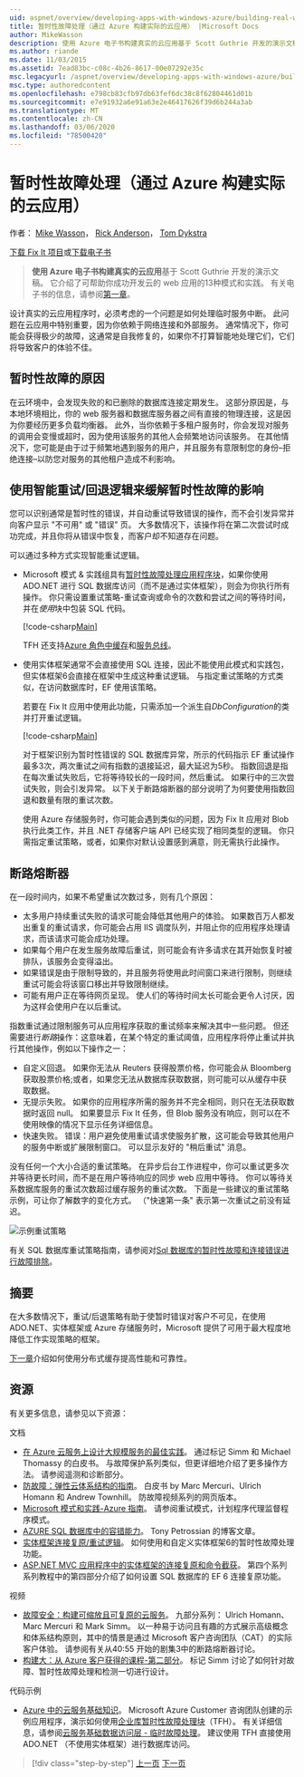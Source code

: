 ```yaml
---
uid: aspnet/overview/developing-apps-with-windows-azure/building-real-world-cloud-apps-with-windows-azure/transient-fault-handling
title: 暂时性故障处理（通过 Azure 构建实际的云应用） |Microsoft Docs
author: MikeWasson
description: 使用 Azure 电子书构建真实的云应用基于 Scott Guthrie 开发的演示文稿。 它介绍了13种模式和实践，
ms.author: riande
ms.date: 11/03/2015
ms.assetid: 7ead83bc-c08c-4b26-8617-00e07292e35c
msc.legacyurl: /aspnet/overview/developing-apps-with-windows-azure/building-real-world-cloud-apps-with-windows-azure/transient-fault-handling
msc.type: authoredcontent
ms.openlocfilehash: e798cb83cfb97db63fef6dc38c8f62804461d01b
ms.sourcegitcommit: e7e91932a6e91a63e2e46417626f39d6b244a3ab
ms.translationtype: MT
ms.contentlocale: zh-CN
ms.lasthandoff: 03/06/2020
ms.locfileid: "78500420"
---
```

# <a name="transient-fault-handling-building-real-world-cloud-apps-with-azure"></a>暂时性故障处理（通过 Azure 构建实际的云应用）

作者： [Mike Wasson](https://github.com/MikeWasson)， [Rick Anderson](https://twitter.com/RickAndMSFT)， [Tom Dykstra](https://github.com/tdykstra)

[下载 Fix It 项目](https://code.msdn.microsoft.com/Fix-It-app-for-Building-cdd80df4)或[下载电子书](https://blogs.msdn.com/b/microsoft_press/archive/2014/07/23/free-ebook-building-cloud-apps-with-microsoft-azure.aspx)

> **使用 Azure 电子书构建真实的云应用**基于 Scott Guthrie 开发的演示文稿。 它介绍了可帮助你成功开发云的 web 应用的13种模式和实践。 有关电子书的信息，请参阅[第一章](introduction.md)。

设计真实的云应用程序时，必须考虑的一个问题是如何处理临时服务中断。 此问题在云应用中特别重要，因为你依赖于网络连接和外部服务。 通常情况下，你可能会获得极少的故障，这通常是自我修复的，如果你不打算智能地处理它们，它们将导致客户的体验不佳。

## <a name="causes-of-transient-failures"></a>暂时性故障的原因

在云环境中，会发现失败的和已删除的数据库连接定期发生。 这部分原因是，与本地环境相比，你的 web 服务器和数据库服务器之间有直接的物理连接，这是因为你要经历更多负载均衡器。 此外，当你依赖于多租户服务时，你会发现对服务的调用会变慢或超时，因为使用该服务的其他人会频繁地访问该服务。 在其他情况下，您可能是由于过于频繁地遇到服务的用户，并且服务有意限制您的身份–拒绝连接–以防您对服务的其他租户造成不利影响。

## <a name="use-smart-retryback-off-logic-to-mitigate-the-effect-of-transient-failures"></a>使用智能重试/回退逻辑来缓解暂时性故障的影响

您可以识别通常是暂时性的错误，并自动重试导致错误的操作，而不会引发异常并向客户显示 "不可用" 或 "错误" 页。 大多数情况下，该操作将在第二次尝试时成功完成，并且你将从错误中恢复，而客户却不知道存在问题。

可以通过多种方式实现智能重试逻辑。

- Microsoft 模式 &amp; 实践组具有[暂时性故障处理应用程序块](https://msdn.microsoft.com/library/dn440719(v=pandp.60).aspx)，如果你使用 ADO.NET 进行 SQL 数据库访问（而不是通过实体框架），则会为你执行所有操作。 你只需设置重试策略-重试查询或命令的次数和尝试之间的等待时间，并在*使用*块中包装 SQL 代码。

    [!code-csharp[Main](transient-fault-handling/samples/sample1.cs)]

    TFH 还支持[Azure 角色中缓存](https://msdn.microsoft.com/library/windowsazure/dn386103.aspx)和[服务总线](https://azure.microsoft.com/services/service-bus/)。
- 使用实体框架通常不会直接使用 SQL 连接，因此不能使用此模式和实践包，但实体框架6会直接在框架中生成这种重试逻辑。 与指定重试策略的方式类似，在访问数据库时，EF 使用该策略。

    若要在 Fix It 应用中使用此功能，只需添加一个派生自*DbConfiguration*的类并打开重试逻辑。

    [!code-csharp[Main](transient-fault-handling/samples/sample2.cs)]

    对于框架识别为暂时性错误的 SQL 数据库异常，所示的代码指示 EF 重试操作最多3次，两次重试之间有指数的退接延迟，最大延迟为5秒。 指数回退是指在每次重试失败后，它将等待较长的一段时间，然后重试。 如果行中的三次尝试失败，则会引发异常。 以下关于断路熔断器的部分说明了为何要使用指数回退和数量有限的重试次数。

    使用 Azure 存储服务时，你可能会遇到类似的问题，因为 Fix It 应用对 Blob 执行此类工作，并且 .NET 存储客户端 API 已经实现了相同类型的逻辑。 你只需指定重试策略，或者，如果你对默认设置感到满意，则无需执行此操作。

<a id="circuitbreakers"></a>
## <a name="circuit-breakers"></a>断路熔断器

在一段时间内，如果不希望重试次数过多，则有几个原因：

- 太多用户持续重试失败的请求可能会降低其他用户的体验。 如果数百万人都发出重复的重试请求，你可能会占用 IIS 调度队列，并阻止你的应用程序处理请求，而该请求可能会成功处理。
- 如果每个用户在发生服务故障后重试，则可能会有许多请求在其开始恢复时被排队，该服务会变得溢出。
- 如果错误是由于限制导致的，并且服务将使用此时间窗口来进行限制，则继续重试可能会将该窗口移出并导致限制继续。
- 可能有用户正在等待网页呈现。 使人们的等待时间太长可能会更令人讨厌，因为这样会使用户在以后重试。

指数重试通过限制服务可从应用程序获取的重试频率来解决其中一些问题。 但还需要进行*断路*操作：这意味着，在某个特定的重试阈值，应用程序将停止重试并执行其他操作，例如以下操作之一：

- 自定义回退。 如果你无法从 Reuters 获得股票价格，你可能会从 Bloomberg 获取股票价格;或者，如果您无法从数据库获取数据，则可能可以从缓存中获取数据。
- 无提示失败。 如果你的应用程序所需的服务并不完全相同，则只在无法获取数据时返回 null。 如果要显示 Fix It 任务，但 Blob 服务没有响应，则可以在不使用映像的情况下显示任务详细信息。
- 快速失败。 错误：用户避免使用重试请求使服务扩散，这可能会导致其他用户的服务中断或扩展限制窗口。 可以显示友好的 "稍后重试" 消息。

没有任何一个大小合适的重试策略。 在异步后台工作进程中，你可以重试更多次并等待更长时间，而不是在用户等待响应的同步 web 应用中等待。 你可以等待关系数据库服务的重试次数超过缓存服务的重试次数。 下面是一些建议的重试策略示例，可让你了解数字的变化方式。 （"快速第一条" 表示第一次重试之前没有延迟。

![示例重试策略](transient-fault-handling/_static/image1.png)

有关 SQL 数据库重试策略指南，请参阅对[Sql 数据库的暂时性故障和连接错误进行故障排除](https://azure.microsoft.com/documentation/articles/sql-database-connectivity-issues/)。

## <a name="summary"></a>摘要

在大多数情况下，重试/后退策略有助于使暂时错误对客户不可见，在使用 ADO.NET、实体框架或 Azure 存储服务时，Microsoft 提供了可用于最大程度地降低工作实现策略的框架。

[下一章](distributed-caching.md)介绍如何使用分布式缓存提高性能和可靠性。

## <a name="resources"></a>资源

有关更多信息，请参见以下资源：

文档

- [在 Azure 云服务上设计大规模服务的最佳实践](https://msdn.microsoft.com/library/windowsazure/jj717232.aspx)。 通过标记 Simm 和 Michael Thomassy 的白皮书。 与故障保护系列类似，但更详细地介绍了更多操作方法。 请参阅遥测和诊断部分。
- [防故障：弹性云体系结构的指南](https://msdn.microsoft.com/library/windowsazure/jj853352.aspx)。 白皮书 by Marc Mercuri、Ulrich Homann 和 Andrew Townhill。 防故障视频系列的网页版本。
- [Microsoft 模式和实践-Azure 指南](https://msdn.microsoft.com/library/dn568099.aspx)。 请参阅重试模式，计划程序代理监督程序模式。
- [AZURE SQL 数据库中的容错能力](https://blogs.msdn.com/b/windowsazure/archive/2012/07/30/fault-tolerance-in-windows-azure-sql-database.aspx)。 Tony Petrossian 的博客文章。
- [实体框架连接复原/重试逻辑](https://msdn.microsoft.com/data/dn456835)。 如何使用和自定义实体框架6的暂时性故障处理功能。
- [ASP.NET MVC 应用程序中的实体框架的连接复原和命令截获](../../../../mvc/overview/getting-started/getting-started-with-ef-using-mvc/connection-resiliency-and-command-interception-with-the-entity-framework-in-an-asp-net-mvc-application.md)。 第四个系列系列教程中的第四部分介绍了如何设置 SQL 数据库的 EF 6 连接复原功能。

视频

- [故障安全：构建可缩放且可复原的云服务](https://channel9.msdn.com/Series/FailSafe)。 九部分系列： Ulrich Homann、Marc Mercuri 和 Mark Simm。 以一种易于访问且有趣的方式展示高级概念和体系结构原则，其中的情景是通过 Microsoft 客户咨询团队（CAT）的实际客户体验。 请参阅有关从40:55 开始的剧集3中的断路熔断器讨论。
- [构建大：从 Azure 客户获得的课程-第二部分](https://channel9.msdn.com/Events/Build/2012/3-030)。 标记 Simm 讨论了如何针对故障、暂时性故障处理和检测一切进行设计。

代码示例

- [Azure 中的云服务基础知识](https://code.msdn.microsoft.com/Cloud-Service-Fundamentals-4ca72649)。 Microsoft Azure Customer 咨询团队创建的示例应用程序，演示如何使用[企业库暂时性故障处理块](http://nuget.org/packages/EnterpriseLibrary.TransientFaultHandling/)（TFH）。 有关详细信息，请参阅[云服务基础数据访问层 - 临时故障处理](https://social.technet.microsoft.com/wiki/contents/articles/18665.cloud-service-fundamentals-data-access-layer-transient-fault-handling.aspx)。 建议使用 TFH 直接使用 ADO.NET （不使用实体框架）进行数据库访问。

> [!div class="step-by-step"]
> [上一页](monitoring-and-telemetry.md)
> [下一页](distributed-caching.md)
